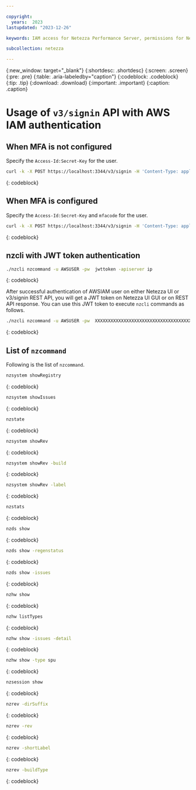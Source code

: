 ```yaml
---

copyright:
  years:  2023
lastupdated: "2023-12-26"

keywords: IAM access for Netezza Performance Server, permissions for Netezza Performance Server, identity and access management for Netezza Performance Server, roles for Netezza Performance Server, actions for Netezza Performance Server, assigning access for Netezza Performance Server

subcollection: netezza

---
```


{:new_window: target="_blank"}
{:shortdesc: .shortdesc}
{:screen: .screen}
{:pre: .pre}
{:table: .aria-labeledby="caption"}
{:codeblock: .codeblock}
{:tip: .tip}
{:download: .download}
{:important: .important}
{:caption: .caption}

# Usage of `v3/signin` API with AWS IAM authentication

## When MFA is not configured
Specify the `Access-Id:Secret-Key` for the user.

 ```bash
curl -k -X POST https://localhost:3344/v3/signin -H 'Content-Type: application/json' -d '{ "username":"AWSUSER", "password":"Access-Id:Secret-Key" }'
```
{: codeblock}

## When MFA is configured
Specify the `Access-Id:Secret-Key` and `mfacode` for the user.

 ```bash
curl -k -X POST https://localhost:3344/v3/signin -H 'Content-Type: application/json' -d '{ "username":"AWSUSER", "password":"Access-Id:Secret-Key", "mfacode":"mfacodevalue" }'
```
{: codeblock}

## nzcli with JWT token authentication
```bash
./nzcli nzcommand -u AWSUSER -pw  jwttoken -apiserver ip
```
{: codeblock}

After successful authentication of AWSIAM user on either Netezza UI or v3/signin REST API, you will get a JWT token on Netezza UI GUI or on REST API response. You can use this JWT token to execute `nzcli` commands as follows.

```bash
./nzcli nzcommand -u AWSUSER -pw  XXXXXXXXXXXXXXXXXXXXXXXXXXXXXXXXXXXXXXXXXXXXXXXXXXXXXXXXXXXX -apiserver X.X.X.X
```
{: codeblock}

## List of `nzcommand`
Following is the list of `nzcommand`.

 ```bash
nzsystem showRegistry
```
{: codeblock}

 ```bash
nzsystem showIssues
```
{: codeblock}

 ```bash
nzstate
```
{: codeblock}

 ```bash
nzsystem showRev
```
{: codeblock}

 ```bash
nzsystem showRev -build
```
{: codeblock}

 ```bash
nzsystem showRev -label
```
{: codeblock}

 ```bash
nzstats
```
{: codeblock}

 ```bash
nzds show
```
{: codeblock}

 ```bash
nzds show -regenstatus
```
{: codeblock}

 ```bash
nzds show -issues
```
{: codeblock}

 ```bash
nzhw show
```
{: codeblock}

 ```bash
nzhw listTypes
```
{: codeblock}

 ```bash
nzhw show -issues -detail
```
{: codeblock}

 ```bash
nzhw show -type spu
```
{: codeblock}

 ```bash
nzsession show
```
{: codeblock}

 ```bash
nzrev -dirSuffix
```
{: codeblock}

 ```bash
nzrev -rev
```
{: codeblock}

 ```bash
nzrev -shortLabel
```
{: codeblock}

 ```bash
nzrev -buildType
```
{: codeblock}
